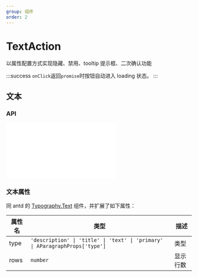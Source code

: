 ```yaml
---
group: 组件
order: 2
---
```


# TextAction

以属性配置方式实现隐藏、禁用、tooltip 提示框、二次确认功能

:::success
`onClick`返回`promise`时按钮自动进入 loading 状态。
:::

## 文本

<code src="./actions-text.tsx" ></code>
<code src="./actions-texts.tsx" ></code>
<code src="./actions-text-type.tsx" ></code>

### API

<embed src="./_base.md"></embed>

### 文本属性

同 antd 的 [Typography.Text](https://4x.ant.design/components/typography-cn/#API) 组件，并扩展了如下属性：

| 属性名 | 类型                                                                         | 描述     |
| ------ | ---------------------------------------------------------------------------- | -------- |
| type   | `'description' \| 'title' \| 'text' \| 'primary' \| AParagraphProps['type']` | 类型     |
| rows   | `number`                                                                     | 显示行数 |
